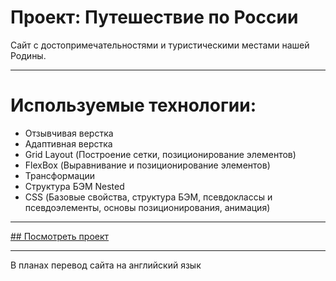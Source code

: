 # Проект: Путешествие по России

Сайт с достопримечательностями и туристическими местами нашей Родины.

---

# Используемые технологии: 
* Отзывчивая верстка
* Адаптивная верстка
* Grid Layout (Построение сетки, позиционирование элементов)
* FlexBox (Выравнивание и позиционирование элементов) 
* Трансформации
* Структура БЭМ Nested
* CSS (Базовые свойства, структура БЭМ, псевдоклассы и псевдоэлементы, основы позиционирования, анимация)

---

[## Посмотреть проект](https://atec-coda.github.io/russian-travel/)

---

В планах перевод сайта на английский язык